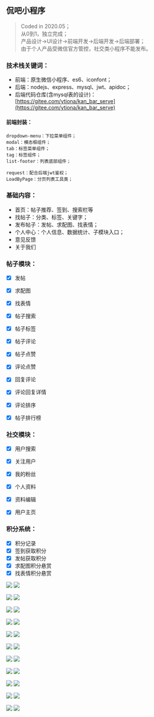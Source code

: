 ## 侃吧小程序
> Coded in 2020.05；\
> 从0到1，独立完成；\
> 产品设计->UI设计->前端开发->后端开发->后端部署；\
> 由于个人产品受微信官方管控，社交类小程序不能发布。

### 技术栈关键词：
* 前端：原生微信小程序、es6、iconfont；
* 后端：nodejs、express、mysql、jwt、apidoc；
* 后端代码仓库(含mysql表的设计)：[https://gitee.com/ytiona/kan_bar_serve](https://gitee.com/ytiona/kan_bar_serve)

#### 前端封装：
    dropdown-menu：下拉菜单组件；
    modal：模态框组件；
    tab：标签菜单组件；
    tag：标签组件；
    list-footer：列表底部组件；

    request：配合后端jwt鉴权；
    LoadByPage：分页列表工具类；


### 基础内容：
* 首页：帖子推荐、签到、搜索栏等
* 找帖子：分类、标签、关键字；
* 发布帖子：发帖、求配图、找表情；
* 个人中心：个人信息、数据统计、子模块入口；
* 意见反馈
* 关于我们


### 帖子模块：
- [x] 发帖
- [x] 求配图
- [x] 找表情
- [x] 帖子搜索
- [x] 帖子标签
- [x] 帖子评论
- [x] 帖子点赞
- [x] 评论点赞
- [x] 回复评论
- [x] 评论回复详情
- [x] 评论排序
- [x] 帖子排行榜


### 社交模块：
- [x] 用户搜索
- [x] 关注用户
- [x] 我的粉丝
- [x] 个人资料
- [x] 资料编辑
- [x] 用户主页


### 积分系统：
- [x] 积分记录
- [x] 签到获取积分
- [x] 发帖获取积分
- [x] 求配图积分悬赏
- [x] 找表情积分悬赏

![](doc-img/device-screenshot1.jpg)
![](doc-img/device-screenshot2.jpg)

![](doc-img/device-screenshot3.jpg)
![](doc-img/device-screenshot4.jpg)

![](doc-img/device-screenshot5.jpg)
![](doc-img/device-screenshot6.jpg)

![](doc-img/device-screenshot7.jpg)
![](doc-img/device-screenshot8.jpg)

![](doc-img/device-screenshot9.jpg)
![](doc-img/device-screenshot10.jpg)

![](doc-img/device-screenshot11.jpg)
![](doc-img/device-screenshot12.jpg)

![](doc-img/device-screenshot13.jpg)
![](doc-img/device-screenshot14.jpg)

![](doc-img/device-screenshot15.jpg)
![](doc-img/device-screenshot16.jpg)

![](doc-img/device-screenshot17.jpg)
![](doc-img/device-screenshot18.jpg)

![](doc-img/device-screenshot19.jpg)
![](doc-img/device-screenshot20.jpg)

![](doc-img/device-screenshot21.jpg)
![](doc-img/device-screenshot22.jpg)

